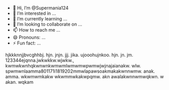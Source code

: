 - 👋 Hi, I’m @Supermania124
- 👀 I’m interested in ...
- 🌱 I’m currently learning ...
- 💞️ I’m looking to collaborate on ...
- 📫 How to reach me ...
- 😄 Pronouns: ...
- ⚡ Fun fact: ...

<!---
Supermania124/Supermania124 is a ✨ special ✨ repository because its `README.md` (this file) appears on your GitHub profile.
You can click the Preview link to take a look at your changes.
--->
hjkkknnjjbvcghhbj.  hjn. jnjn. jjj. jika. 
ujooohujnkoo. hjn. jn.  jm.  
123344ejqnna.jwkwkkw.wjwkw., kwmwkwnhqkwnwnkwmwmlwmwmwpwmwjwjnajaianakw. wlw. spwmwnlaamma801171i1819202mmwlapawsoakmakakwnnwmw.
anak. amma. wkwmwmkakw
wkwmmwkakwpqmw. akn awalakwnnwmwqkwn. w
akan. wqkam
